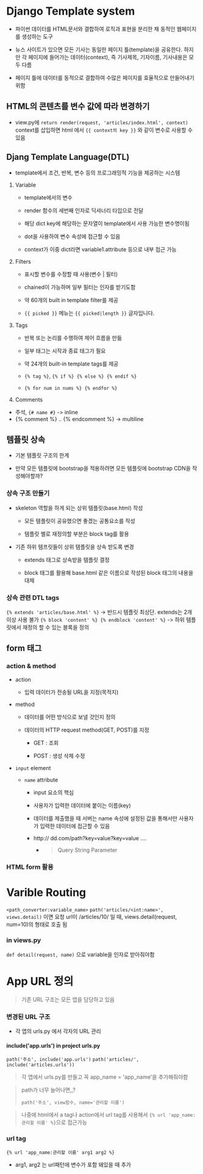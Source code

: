 # Django Template system

- 파이썬 데이터를 HTML문서와 결합하여 로직과 표현을 분리한 채 동적인 웹페이지를 생성하는 도구

- 뉴스 사이트가 있으면 모든 기사는 동일한 페이지 틀(template)을 공유한다. 하지만 각 페이지에 들어가는 데이터(context), 즉 기사제목, 기자이름, 기사내용은 모두 다름

- 페이지 틀에 데이터를 동적으로 결합하여 수많은 페이지를 효율적으로 만들어내기 위함

## HTML의 콘텐츠를 변수 값에 따라 변경하기

- view.py에 `return render(request, 'articles/index.html', context)` context를 삽입하면 html 에서 `{{ context의 key }}` 와 같이 변수로 사용할 수 있음

## Djang Template Language(DTL)

- template에서 조건, 반복, 변수 등의 프로그래밍적 기능을 제공하는 시스템
1. Variable
   
   - template에서의 변수
   
   - render 함수의 세번째 인자로 딕셔너리 타입으로 전달
   
   - 해당 dict key에 해당하는 문자열이 template에서 사용 가능한 변수명이됨
   
   - dot을 사용하여 변수 속성에 접근할 수 있음
	- context가 이중 dict라면 variable1.attribute 등으로 내부 접근 가능

2. Filters
   
   - 표시할 변수를 수정할 때 사용(변수 | 필터)
   
   - chained이 가능하며 일부 필터는 인자를 받기도함
   
   - 약 60개의 built in template filter를 제공
	- `{{ picked }}` 메뉴는 `{{ picked|length }}` 글자입니다.

3. Tags
   
   - 반복 또는 논리를 수행하여 제어 흐름을 만듦
   
   - 일부 태그는 시작과 종료 태그가 필요
   
   - 약 24개의 built-in template tags를 제공
   
   - `{% tag %}`, `{% if %} {% else %} {% endif %}`
   
   - `{% for num in nums %} {% endfor %}`

4. Comments
- 주석, `{# name #}` -> inline
- {% comment %} .. {% endcomment %} -> multiline

## 템플릿 상속

- 기본 템플릿 구조의 한계

- 만약 모든 템플릿에 bootstrap을 적용하려면 모든 템플릿에 bootstrap CDN을 작성해야할까?

### 상속 구조 만들기

- skeleton 역할을 하게 되는 상위 템플릿(base.html) 작성
  
  - 모든 템플릿이 공유했으면 좋겠는 공통요소를 작성
  
  - 템플릿 별로 재정의할 부분은 block tag를 활용

- 기존 하위 템프릿들이 상위 템플릿을 상속 받도록 변경
  
  - extends 태그로 상속받을 템플릿 결정
  
  - block 태그를 활용해 base.html 같은 이름으로 작성된 block 태그의 내용을 대체

### 상속 관련 DTL tags
`{% extends 'articles/base.html' %}` -> 반드시 템플릿 최상단. extends는 2개 이상 사용 불가
`{% block 'content' %} {% endblock 'content' %}` -> 하위 템플릿에서 재정의 할 수 있는 블록을 정의

## form 태그

### action & method

- action
  
  - 입력 데이터가 전송될 URL을 지정(목적지)

- method
  
  - 데이터를 어떤 방식으로 보낼 것인지 정의
  
  - 데이터의 HTTP request method(GET, POST)를 지정
    
    - GET : 조회
    
    - POST : 생성 삭제 수정

- `input` element
  
  - `name` attribute
    
    - input 요소의 핵심
    
    - 사용자가 입력한 데이터에 붙이는 이름(key)
	- 데이터를 제출했을 때 서버는 name 속성에 설정된 값을 통해서만 사용자가 입력한 데이터에 접근할 수 있음
    
    - http:// dd.com/path?key=value?key=value ....
      
      - > Query String Parameter

### HTML form 활용

# Varible Routing

`<path_converter:variable_name>`
`path('articles/<int:name>', views.detail)` 이면 요청 url이 /articles/10/ 일 때, views.detail(request, num=10)의 형태로 호출 됨

### in views.py
`def detail(request, name)` 으로 variable을 인자로 받아줘야함

# App URL 정의

> 기존 URL 구조는 모든 앱을 담당하고 있음

### 변경된 URL 구조

- 각 앱의 urls.py 에서 각자의 URL 관리

#### include('app.urls') in project urls.py

`path('주소', include('app.urls')`
`path('articles/', include('articles.urls'))`
> 각 앱에서 urls.py를 만들고 꼭 app_name = 'app_name'을 추가해줘야함

> path가 너무 늘어나면,,?
> 
> `path('주소', view함수, name='관리할 이름')`

> 나중에 html에서 a tag나 action에서 url tag를 사용해서 `{% url 'app_name:관리할 이름' %}`으로 접근가능

### url tag
`{% url 'app_name:관리할 이름' arg1 arg2 %}`
- arg1, arg2 는 url패턴에 변수가 포함 돼있을 때 추가
